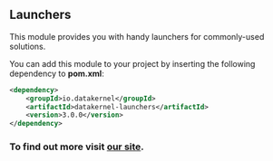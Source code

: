 ## Launchers

This module provides you with handy launchers for commonly-used solutions.

You can add this module to your project by inserting the following dependency to **pom.xml**:
```xml
<dependency>
    <groupId>io.datakernel</groupId>
    <artifactId>datakernel-launchers</artifactId>
    <version>3.0.0</version>
</dependency>
```

### To find out more visit [our site](https://datakernel.io/docs/core/launcher.html).